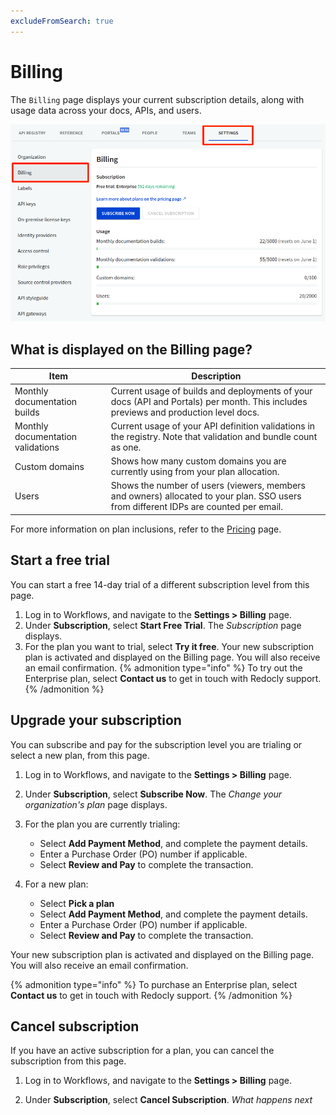 ```yaml
---
excludeFromSearch: true
---
```


# Billing

The `Billing` page displays your current subscription details, along with usage data across your docs, APIs, and users.

![Billing](./images/billing.png)

## What is displayed on the Billing page?

Item | Description
---------|--------
 Monthly documentation builds | Current usage of builds and deployments of your docs (API and Portals) per month. This includes previews and production level docs.
 Monthly documentation validations | Current usage of your API definition validations in the registry. Note that validation and bundle count as one.
 Custom domains | Shows how many custom domains you are currently using from your plan allocation.
 Users | Shows the number of users (viewers, members and owners) allocated to your plan. SSO users from different IDPs are counted per email.

For more information on plan inclusions, refer to the [Pricing](../../pages/pricing/pricing.page.tsx) page.

## Start a free trial

You can start a free 14-day trial of a different subscription level from this page.

1. Log in to Workflows, and navigate to the **Settings > Billing** page.
2. Under **Subscription**, select **Start Free Trial**. The _Subscription_ page displays.
3. For the plan you want to trial, select **Try it free**. Your new subscription plan is activated and displayed on the Billing page. You will also receive an email confirmation.
{% admonition type="info" %}
To try out the Enterprise plan, select **Contact us** to get in touch with Redocly support.
{% /admonition %}

## Upgrade your subscription

You can subscribe and pay for the subscription level you are trialing or select a new plan, from this page.

1. Log in to Workflows, and navigate to the **Settings > Billing** page.

2. Under **Subscription**, select **Subscribe Now**. The _Change your organization's plan_ page displays.
3. For the plan you are currently trialing:
   - Select **Add Payment Method**, and complete the payment details.
   - Enter a Purchase Order (PO) number if applicable.
   - Select **Review and Pay** to complete the transaction.
4. For a new plan:
   - Select **Pick a plan**
   - Select **Add Payment Method**, and complete the payment details.
   - Enter a Purchase Order (PO) number if applicable.
   - Select **Review and Pay** to complete the transaction.

Your new subscription plan is activated and displayed on the Billing page. You will also receive an email confirmation.

{% admonition type="info" %}
To purchase an Enterprise plan, select **Contact us** to get in touch with Redocly support.
{% /admonition %}

## Cancel subscription

If you have an active subscription for a plan, you can cancel the subscription from this page.

1. Log in to Workflows, and navigate to the **Settings > Billing** page.

2. Under **Subscription**, select **Cancel Subscription**. _What happens next_
